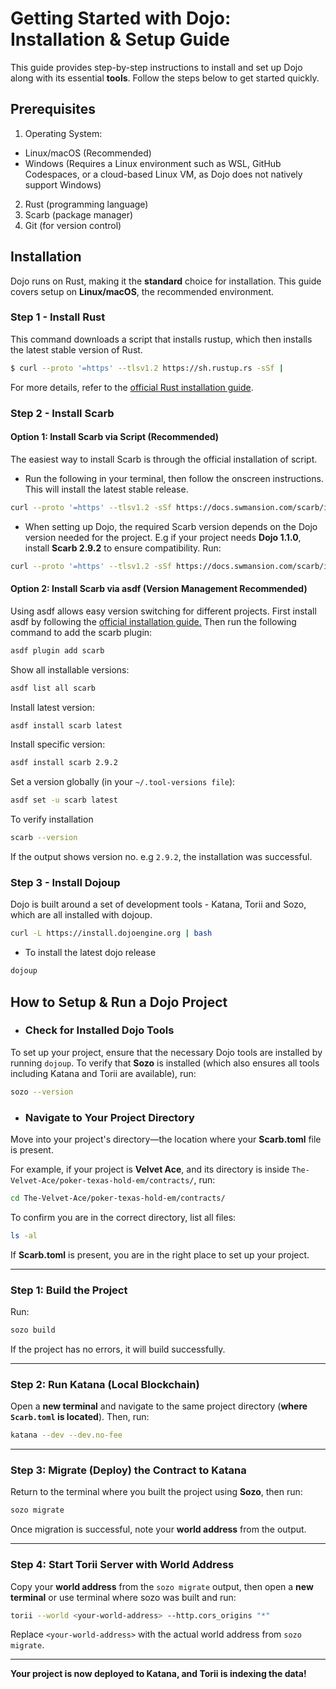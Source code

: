 # Getting Started with Dojo: Installation & Setup Guide
This guide provides step-by-step instructions to install and set up Dojo along with its essential **tools**. Follow the steps below to get started quickly.

## Prerequisites
1. Operating System:
* Linux/macOS (Recommended)
* Windows (Requires a Linux environment such as WSL, GitHub Codespaces, or a cloud-based Linux VM, as Dojo does not natively support Windows)

2. Rust (programming language)
3. Scarb (package manager)
4. Git (for version control)


## Installation
Dojo runs on Rust, making it the **standard** choice for installation. This guide covers setup on **Linux/macOS**, the recommended environment.

### Step 1 - Install Rust
This command downloads a script that installs rustup, which then installs the latest stable version of Rust.
```sh 
$ curl --proto '=https' --tlsv1.2 https://sh.rustup.rs -sSf |
```

For more details, refer to the [official Rust installation guide](https://doc.rust-lang.org/book/ch01-01-installation.html).

### Step 2 - Install Scarb 

#### **Option 1: Install Scarb via Script (Recommended)** 
The easiest way to install Scarb is through the official installation of script. 

* Run the following in your terminal, then follow the onscreen instructions. This will install the latest stable release.

```sh
curl --proto '=https' --tlsv1.2 -sSf https://docs.swmansion.com/scarb/install.sh | sh
```

* When setting up Dojo, the required Scarb version depends on the Dojo version needed for the project. E.g if your project needs **Dojo 1.1.0**, install **Scarb 2.9.2** to ensure compatibility. 
Run: 

```sh
curl --proto '=https' --tlsv1.2 -sSf https://docs.swmansion.com/scarb/install.sh | sh -s -- -v 2.9.2
```


#### **Option 2: Install Scarb via asdf (Version Management Recommended)**  
Using asdf allows easy version switching for different projects.
First install asdf by following the [official installation guide.](https://asdf-vm.com/guide/getting-started.html) Then run the following command to add the scarb plugin:

```sh
asdf plugin add scarb
```
Show all installable versions:

```sh
asdf list all scarb
```
Install latest version:

```sh
asdf install scarb latest
```
Install specific version:

```sh
asdf install scarb 2.9.2
```
Set a version globally (in your ``~/.tool-versions file``):

```sh
asdf set -u scarb latest
```

To verify installation 
   ```sh
   scarb --version
   ```  
   If the output shows version no. e.g `2.9.2`, the installation was successful. 

###  Step 3 - Install Dojoup
Dojo is built around a set of development tools - Katana, Torii and Sozo, which are all installed with dojoup.
```sh
curl -L https://install.dojoengine.org | bash
```
* To install the latest dojo release
```sh 
dojoup
```
## How to Setup & Run a Dojo Project 

* ### **Check for Installed Dojo Tools** 
To set up your project, ensure that the necessary Dojo tools are installed by running `dojoup`.
To verify that **Sozo** is installed (which also ensures all tools including Katana and Torii are available), run: 

```sh
sozo --version
```

* ### **Navigate to Your Project Directory** 
Move into your project's directory—the location where your **Scarb.toml** file is present. 

For example, if your project is **Velvet Ace**, and its directory is inside `The-Velvet-Ace/poker-texas-hold-em/contracts/`, run: 

```sh
cd The-Velvet-Ace/poker-texas-hold-em/contracts/
```

To confirm you are in the correct directory, list all files: 

```sh
ls -al
```
If **Scarb.toml** is present, you are in the right place to set up your project.

---


### **Step 1: Build the Project** 

Run: 
```sh
sozo build
```
If the project has no errors, it will build successfully.

---

### **Step 2: Run Katana (Local Blockchain)** 
Open a **new terminal** and navigate to the same project directory (**where `Scarb.toml` is located**). 
Then, run: 

```sh
katana --dev --dev.no-fee
```

---

### **Step 3: Migrate (Deploy) the Contract to Katana** 
Return to the terminal where you built the project using **Sozo**, then run: 

```sh
sozo migrate
```
Once migration is successful, note your **world address** from the output.

---

### **Step 4: Start Torii Server with World Address** 


Copy your **world address** from the `sozo migrate` output, then open a **new terminal** or use terminal where sozo was built and run: 

```sh
torii --world <your-world-address> --http.cors_origins "*"
```
Replace `<your-world-address>` with the actual world address from `sozo migrate`.

---

**Your project is now deployed to Katana, and Torii is indexing the data!**

